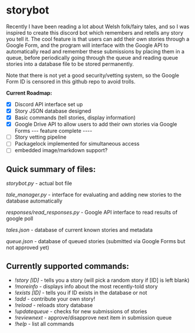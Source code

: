 # storybot

Recently I have been reading a lot about Welsh folk/fairy tales, and so I was inspired to create this discord bot which remembers and retells any story you tell it.
The cool feature is that users can add their own stories through a Google Form, and the program will interface with the Google API to automatically read and remember these submissions by placing them in a queue, before periodically going through the queue and reading queue stories into a database file to be stored permanently.

Note that there is not yet a good security/vetting system, so the Google Form ID is censored in this github repo to avoid trolls.

**Current Roadmap:**
 - [x] Discord API interface set up
 - [x] Story JSON database designed
 - [x] Basic commands (tell stories, display information)
 - [x] Google Drive API to allow users to add their own stories via Google Forms
 --- feature complete ----
 - [ ] Story vetting pipeline
 - [ ] Packagelock implemented for simultaneous access
 - [ ] embedded image/markdown support?
 
Quick summary of files:
----

*storybot.py* - actual bot file

*tale_manager.py* - interface for evaluating and adding new stories to the database automatically

*responses/read_responses.py* - Google API interface to read results of google poll

*tales.json* - database of current known stories and metadata

*queue.json* - database of queued stories (submitted via Google Forms but not approved yet)

Currently supported commands:
----
 - *!story [ID]* - tells you a story (will pick a random story if [ID] is left blank)
 - *!moreinfo* - displays info about the most recently-told story
 - *!exists [ID]* - tells you if ID exists in the database or not
 - *!add* - contribute your own story!
 - *!reload* - reloads story database
 - *!updatequeue* - checks for new submissions of stories
 - *!reviewnext* - approve/disapprove next item in submission queue
 - *!help* - list all commands

